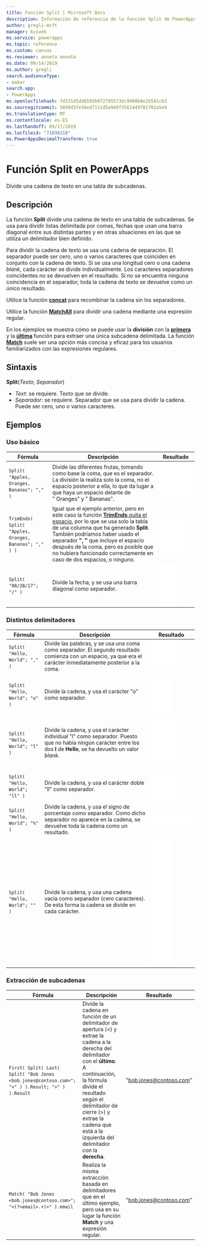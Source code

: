 ```yaml
---
title: Función Split | Microsoft Docs
description: Información de referencia de la función Split de PowerApps, con sintaxis y ejemplos
author: gregli-msft
manager: kvivek
ms.service: powerapps
ms.topic: reference
ms.custom: canvas
ms.reviewer: anneta anneta
ms.date: 09/14/2019
ms.author: gregli
search.audienceType:
- maker
search.app:
- PowerApps
ms.openlocfilehash: fd331d5dd8503b072785573dc9400b8e2b581cb3
ms.sourcegitcommit: 5899d37e38ed7111d5a9d9f3561449782702a5e9
ms.translationtype: MT
ms.contentlocale: es-ES
ms.lasthandoff: 09/17/2019
ms.locfileid: "71038218"
ms.PowerAppsDecimalTransform: true
---
```

# <a name="split-function-in-powerapps"></a>Función Split en PowerApps
Divide una cadena de texto en una tabla de subcadenas.

## <a name="description"></a>Descripción
La función **Split** divide una cadena de texto en una tabla de subcadenas.  Se usa para dividir listas delimitada por comas, fechas que usan una barra diagonal entre sus distintas partes y en otras situaciones en las que se utiliza un delimitador bien definido.  

Para dividir la cadena de texto se usa una cadena de separación.  El separador puede ser cero, uno o varios caracteres que coinciden en conjunto con la cadena de texto.  Si se usa una longitud cero o una cadena *blank*, cada carácter se divide individualmente.  Los caracteres separadores coincidentes no se devuelven en el resultado.  Si no se encuentra ninguna coincidencia en el separador, toda la cadena de texto se devuelve como un único resultado.

Utilice la función **[concat](function-concatenate.md)** para recombinar la cadena sin los separadores. 
 
Utilice la función **[MatchAll](function-ismatch.md)** para dividir una cadena mediante una expresión regular.

En los ejemplos se muestra cómo se puede usar la **división** con la **[primera](function-first-last.md)** y la **[última](function-first-last.md)** función para extraer una única subcadena delimitada.  La función **[Match](function-ismatch.md)** suele ser una opción más concisa y eficaz para los usuarios familiarizados con las expresiones regulares.

## <a name="syntax"></a>Sintaxis
**Split**(*Texto*; *Separador*)

* *Text*: se requiere.  Texto que se divide.
* *Separador*: se requiere.  Separador que se usa para dividir la cadena.  Puede ser cero, uno o varios caracteres.

## <a name="examples"></a>Ejemplos

### <a name="basic-usage"></a>Uso básico

| Fórmula | Descripción | Resultado |
| --- | --- | --- |
| `Split( "Apples, Oranges, Bananas"; "," )` |Divide las diferentes frutas, tomando como base la coma, que es el separador.  La división la realiza solo la coma, no el espacio posterior a ella, lo que da lugar a que haya un espacio delante de "&nbsp;Oranges" y "&nbsp;Bananas". |<style> img { max-width: none; } </style> ![](media/function-split/fruit1.png) |
| `TrimEnds( Split( "Apples, Oranges, Bananas"; "," ) )` |Igual que el ejemplo anterior, pero en este caso la función [**TrimEnds** quita el espacio](function-trim.md), por lo que se usa solo la tabla de una columna que ha generado **Split**. También podríamos haber usado el separador **",&nbsp;"** que incluye el espacio después de la coma, pero es posible que no hubiera funcionado correctamente en caso de dos espacios, o ninguno. |<style> img { max-width: none; } </style> ![](media/function-split/fruit2.png) |
| `Split( "08/28/17"; "/" )` |Divide la fecha, y se usa una barra diagonal como separador. |<style> img { max-width: none; } </style> ![](media/function-split/date.png) |

### <a name="different-delimiters"></a>Distintos delimitadores

| Fórmula | Descripción | Resultado |
| --- | --- | --- |
| `Split( "Hello, World"; "," )` |Divide las palabras, y se usa una coma como separador.  El segundo resultado comienza con un espacio, ya que era el carácter inmediatamente posterior a la coma. |<style> img { max-width: none; } </style> ![](media/function-split/comma.png) |
| `Split( "Hello, World"; "o" )` |Divide la cadena, y usa el carácter "o" como separador. |<style> img { max-width: none; } </style> ![](media/function-split/o.png) |
| `Split( "Hello, World"; "l" )` |Divide la cadena, y usa el carácter individual "l" como separador. Puesto que no había ningún carácter entre los dos **l** de **Hello**, se ha devuelto un valor *blank*. |<style> img { max-width: none; } </style> ![](media/function-split/l.png) |
| `Split( "Hello, World"; "ll" )` |Divide la cadena, y usa el carácter doble "ll" como separador. |<style> img { max-width: none; } </style> ![](media/function-split/ll.png) |
| `Split( "Hello, World"; "%" )` |Divide la cadena, y usa el signo de porcentaje como separador. Como dicho separador no aparece en la cadena, se devuelve toda la cadena como un resultado. |<style> img { max-width: none; } </style> ![](media/function-split/percent.png) |
| `Split( "Hello, World"; "" )` |Divide la cadena, y usa una cadena vacía como separador (cero caracteres). De esta forma la cadena se divide en cada carácter. |<style> img { max-width: none; } </style> ![](media/function-split/none.png) |

### <a name="substring-extraction"></a>Extracción de subcadenas

| Fórmula | Descripción | Resultado |
| --- | --- | --- |
| `First( Split( Last( Split( "Bob Jones <bob.jones@contoso.com>"; "<" ) ).Result; ">" ) ).Result` | Divide la cadena en función de un delimitador de apertura (<) y extrae la cadena a la derecha del delimitador con el **último**.  A continuación, la fórmula divide el resultado según el delimitador de cierre (>) y extrae la cadena que está a la izquierda del delimitador con la **derecha**. | "bob.jones@contoso.com" |
| `Match( "Bob Jones <bob.jones@contoso.com>"; "<(?<email>.+)>" ).email` | Realiza la misma extracción basada en delimitadores que en el último ejemplo, pero usa en su lugar la función **Match** y una expresión regular. | "bob.jones@contoso.com" |

